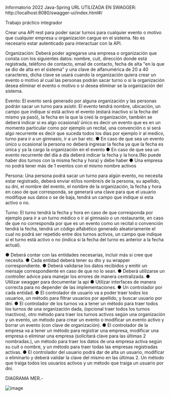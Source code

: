 Informatorio 2022 Java-Spring                 URL UTILIZADA EN SWAGGER: http://localhost:8080/swagger-ui/index.html#/

Trabajo práctico integrador


Crear una API rest para poder sacar turnos para cualquier evento o motivo que cualquier empresa  u organización cargue en el sistema.
No es necesario estar autenticado para interactuar con la API.

Organización:
Deberá poder agregarse una empresa o organización que consta con los siguientes datos: nombre, cuit, dirección donde está registrada, 
teléfono de contacto, email de contacto, fecha de alta "en la que se dio de alta en el sistema" y una clave de alfanumérica de 20 a 40
caracteres, dicha clave se usará cuando la organización quiera crear un evento o motivo al cual las personas podrán sacar turno o si la
organización desea eliminar el evento o motivo o si desea eliminar se la organización del sistema.

Evento:
El evento será generado por alguna organización y las personas podrán sacar un turno para asistir.
El evento tendrá nombre, ubicación, un campo que indique si está activo el evento (estará inactivo si la fecha del mismo ya pasó), la fecha
en la que la creó la organización,  también se deberá indicar si es algo ocasional/ único es decir un evento que es en un momento particular
como por ejemplo un recital, una convención o si será algo recurrente es decir que suceda todos los días por ejemplo ir al medico, turno 
para ir a un gimnasio, ir a un bar etc. 
●	En  caso de que sea un evento único u ocasional la persona no deberá ingresar la fecha ya que la fecha es única y ya la cargo la organización en el evento
●	En caso de que sea un evento recurrente del día a día deberá indicar la fecha y la hora.(No puede haber dos turnos con la misma fecha y hora) y debe haber
●	Una empresa no podrá tener más de 1 eventos con el mismo nombre activos

Persona: Una persona podrá sacar un turno para algún evento, no necesita estar registrado, deberá enviar el/los nombre/s de la persona, su apellido, su dni,
el nombre del evento, el nombre de la organización, la fecha y hora en caso de que corresponda, se generará una clave para que el usuario modifique sus datos
o se de baja, tendrá un campo que indique si esta activo o no.

Turno: El turno tendrá la fecha y hora en caso de que corresponda por ejemplo para ir a un turno médico o ir al gimnasio o un restaurante, en caso de que
no corresponda por que es un evento como un recital o convención tendrá la fecha, tendrá un código alfabético generado aleatoriamente el cual no podrá ser
repetido entre dos turnos activos, un campo que indique si el turno está activo o no (indica si la fecha del turno es anterior a la fecha actual).

●	Deberá contar con las entidades necesarias, incluir más si cree que necesita.
●	Cada entidad deberá tener su dto y su wrapper correspondiente.
●	Deberá validarse los datos recibidos y emitir un mensaje correspondiente en caso de que no lo sean.
●	Deberá utilizarse un controller advice para manejar los errores de manera centralizada.
●	Utilizar swagger para documentar la api
●	Utilizar interfaces de manera correcta para no depender de las implementaciones.
●	Un controlador por cada entidad.
●	El controlador de usuario va a poder traer todos los usuarios, un método para filtrar usuarios por apellido, y buscar usuario por dni.
●	El controlador de los turnos va a tener un método para traer todos los turnos de una organización dada,  (opcional traer todos los turnos inactivos), otro método para traer los turnos activos  según una organización y un evento, un método para crear un evento o modificar un evento activo y borrar un evento (con clave de organización).
●	El controlador de la empresa va a tener un método para registrar una empresa, modificar una empresa o eliminar una empresa (solicitará clave para las últimas 2 nombradas.), un método para traer los datos de una empresa activa según su cuit o nombre, y un método para traer todas las empresas registradas activas.
●	El controlador del usuario podrá dar de alta un usuario, modificar o eliminarlo y deberá validar la clave del mismo en las últimas 2. Un método que traiga todos los usuarios activos y un método que traiga un usuario por dni.


DIAGRAMA MER.-


![image](https://user-images.githubusercontent.com/102974719/207161608-ba790fa4-85c9-4077-955f-65f356be10c2.png)
